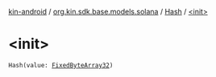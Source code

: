 [kin-android](../../index.md) / [org.kin.sdk.base.models.solana](../index.md) / [Hash](index.md) / [&lt;init&gt;](./-init-.md)

# &lt;init&gt;

`Hash(value: `[`FixedByteArray32`](../-fixed-byte-array32/index.md)`)`